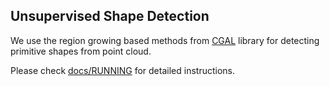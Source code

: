 ## Unsupervised Shape Detection
We use the region growing based methods from [CGAL](https://github.com/CGAL/cgal) library for detecting primitive shapes from point cloud. 

Please check [docs/RUNNING](../docs/RUNNING.md) for detailed instructions.